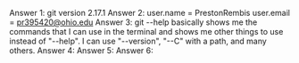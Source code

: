 Answer 1: git version 2.17.1
Answer 2: user.name = PrestonRembis
	  user.email = pr395420@ohio.edu
Answer 3: git --help basically shows me the commands that I can use in the terminal and shows me other things to use instead of "--help". I can use "--version", "--C" with a path, and many others.
Answer 4:
Answer 5:
Answer 6:
